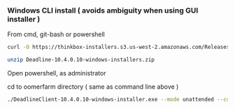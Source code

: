 ### Windows CLI install ( avoids ambiguity when using GUI installer )

From cmd, git-bash or powershell
```sh
curl -O https://thinkbox-installers.s3.us-west-2.amazonaws.com/Releases/Deadline/10.4/2_10.4.0.10/Deadline-10.4.0.10-windows-installers.zip

unzip Deadline-10.4.0.10-windows-installers.zip
```

Open powershell, as administrator

cd to oomerfarm directory ( same as command line above )
```sh
./DeadlineClient-10.4.0.10-windows-installer.exe --mode unattended --connectiontype Direct --repositorydir //hub.oomer.org/DeadlineRepository10 --slavestartup false --unattendedmodeui minimal
```